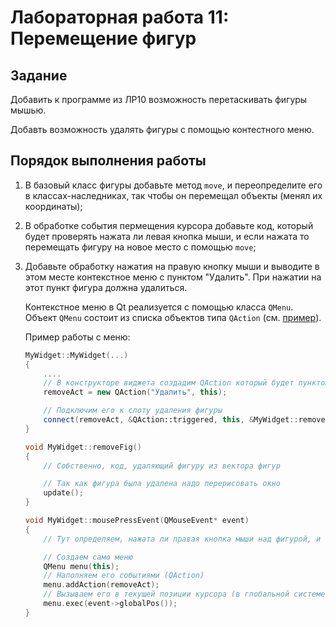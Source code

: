 # Лабораторная работа 11: Перемещение фигур

## Задание

Добавить к программе из ЛР10 возможность перетаскивать фигуры мышью.

Добавть возможность удалять фигуры с помощью контестного меню.

## Порядок выполнения работы

1) В базовый класс фигуры добавьте метод `move`, и переопределите его в классах-наследниках, так чтобы он перемещал объекты (менял их координаты);
2) В обработке события пермещения курсора добавьте код, который будет проверять нажата ли левая кнопка мыши, и если нажата то перемещать фигуру на новое место с помощью `move`;
3) Добавьте обработку нажатия на правую кнопку мыши и выводите в этом месте контекстное меню с пунктом "Удалить". При нажатии на этот пункт фигура должна удалиться.

   Контекстное меню в Qt реализуется с помощью класса `QMenu`. Объект `QMenu` состоит из списка объектов типа `QAction` (см. [пример](https://doc.qt.io/qt-6/qtwidgets-mainwindows-menus-example.html)).

   Пример работы с меню:
   ```cpp
   MyWidget::MyWidget(...)
   {
       ....
       // В конструкторе виджета создадим QAction который будет пунктом меню "Удалить"
       removeAct = new QAction("Удалить", this);

       // Подключим его к слоту удаления фигуры
       connect(removeAct, &QAction::triggered, this, &MyWidget::removeFig);
   }

   void MyWidget::removeFig()
   {
       // Cобственно, код, удаляющий фигуру из вектора фигур
   
       // Так как фигура была удалена надо перерисовать окно
       update();
   }

   void MyWidget::mousePressEvent(QMouseEvent* event)
   {
       // Тут определяем, нажата ли правая кнопка мыши над фигурой, и если да, то показываем меню

       // Создаем само меню
       QMenu menu(this);
       // Наполняем его событиями (QAction)
       menu.addAction(removeAct);
       // Вызываем его в текущей позиции курсора (в глобальной системе координат связанной с окном, а не с виджетом)
       menu.exec(event->globalPos());
   }
   
   ```
   
